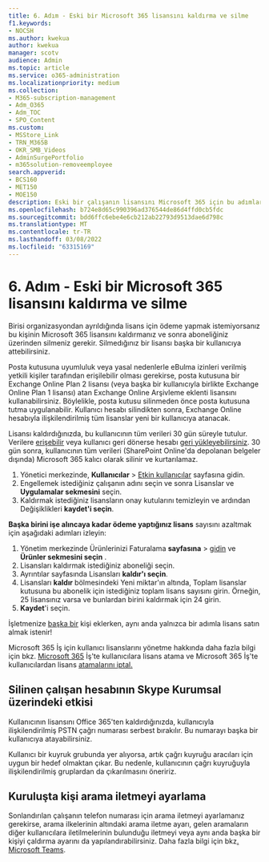 ```yaml
---
title: 6. Adım - Eski bir Microsoft 365 lisansını kaldırma ve silme
f1.keywords:
- NOCSH
ms.author: kwekua
author: kwekua
manager: scotv
audience: Admin
ms.topic: article
ms.service: o365-administration
ms.localizationpriority: medium
ms.collection:
- M365-subscription-management
- Adm_O365
- Adm_TOC
- SPO_Content
ms.custom:
- MSStore_Link
- TRN_M365B
- OKR_SMB_Videos
- AdminSurgePortfolio
- m365solution-removeemployee
search.appverid:
- BCS160
- MET150
- MOE150
description: Eski bir çalışanın lisansını Microsoft 365 için bu adımları izleyin.
ms.openlocfilehash: b724e8d65c990396ad376544de86d4ffd0cb5fdc
ms.sourcegitcommit: bdd6ffc6ebe4e6cb212ab22793d9513dae6d798c
ms.translationtype: MT
ms.contentlocale: tr-TR
ms.lasthandoff: 03/08/2022
ms.locfileid: "63315169"
---
```

# <a name="step-6---remove-and-delete-the-microsoft-365-license-from-a-former-employee"></a>6. Adım - Eski bir Microsoft 365 lisansını kaldırma ve silme

Birisi organizasyondan ayrıldığında lisans için ödeme yapmak istemiyorsanız bu kişinin Microsoft 365 lisansını kaldırmanız ve sonra aboneliğiniz üzerinden silmeniz gerekir. Silmedığınız bir lisansı başka bir kullanıcıya attebilirsiniz.

Posta kutusuna uyumluluk veya yasal nedenlerle eBulma izinleri verilmiş yetkili kişiler tarafından erişilebilir olması gerekirse, posta kutusuna bir Exchange Online Plan 2 lisansı (veya başka bir kullanıcıyla birlikte Exchange Online Plan 1 lisansı) atan Exchange Online Arşivleme  eklenti lisansını kullanabilirsiniz. Böylelikle, posta kutusu silinmeden önce posta kutusuna tutma uygulanabilir. Kullanıcı hesabı silindikten sonra, Exchange Online hesabıyla ilişkilendirilmiş tüm lisanslar yeni bir kullanıcıya atanacak.
  
Lisansı kaldırdığınızda, bu kullanıcının tüm verileri 30 gün süreyle tutulur. Verilere [erişebilir](get-access-to-and-back-up-a-former-user-s-data.md) veya kullanıcı geri dönerse hesabı [geri yükleyebilirsiniz](restore-user.md). 30 gün sonra, kullanıcının tüm verileri (SharePoint Online'da depolanan belgeler dışında) Microsoft 365 kalıcı olarak silinir ve kurtarılamaz.

1. Yönetici merkezinde, **Kullanıcılar** \> <a href="https://go.microsoft.com/fwlink/p/?linkid=834822" target="_blank">Etkin kullanıcılar</a> sayfasına gidin.
2. Engellemek istediğiniz çalışanın adını seçin ve sonra Lisanslar ve **Uygulamalar sekmesini** seçin.
3. Kaldırmak istediğiniz lisansların onay kutularını temizleyin ve ardından Değişiklikleri **kaydet'i seçin**.

**Başka birini işe alıncaya kadar ödeme yaptığınız lisans** sayısını azaltmak için aşağıdaki adımları izleyin:

1. Yönetim merkezinde Ürünlerinizi Faturalama **sayfasına** \> <a href="https://go.microsoft.com/fwlink/p/?linkid=842054" target="_blank">gidin</a> ve **Ürünler sekmesini seçin** .
2. Lisansları kaldırmak istediğiniz aboneliği seçin.
3. Ayrıntılar sayfasında Lisansları **kaldır'ı seçin**.
4. Lisansları **kaldır** bölmesindeki Yeni miktar'ın altında, Toplam lisanslar  kutusuna bu abonelik için istediğiniz toplam lisans sayısını girin. Örneğin, 25 lisansınız varsa ve bunlardan birini kaldırmak için 24 girin.
5. **Kaydet**'i seçin.

İşletmenize [başka bir](add-users.md) kişi eklerken, aynı anda yalnızca bir adımla lisans satın almak istenir!

Microsoft 365 İş için kullanıcı lisanslarını yönetme hakkında daha fazla bilgi için bkz. [Microsoft 365](../manage/assign-licenses-to-users.md) İş'te kullanıcılara lisans atama ve Microsoft 365 İş'te kullanıcılardan lisans [atamalarını iptal.](../manage/remove-licenses-from-users.md)
  
## <a name="how-the-deleted-employee-account-affects-skype-for-business"></a>Silinen çalışan hesabının Skype Kurumsal üzerindeki etkisi

Kullanıcının lisansını Office 365'ten kaldırdığınızda, kullanıcıyla ilişkilendirilmiş PSTN çağrı numarası serbest bırakılır. Bu numarayı başka bir kullanıcıya atayabilirsiniz.
  
Kullanıcı bir kuyruk grubunda yer alıyorsa, artık çağrı kuyruğu aracıları için uygun bir hedef olmaktan çıkar. Bu nedenle, kullanıcının çağrı kuyruğuyla ilişkilendirilmiş gruplardan da çıkarılmasını öneririz.

## <a name="set-up-call-forwarding-to-people-in-your-organization"></a>Kuruluşta kişi arama iletmeyi ayarlama

Sonlandırılan çalışanın telefon numarası için arama iletmeyi ayarlamanız gerekirse, arama ilkelerinin altındaki arama iletme ayarı, gelen aramaların diğer kullanıcılara iletilmelerinin bulunduğu iletmeyi veya aynı anda başka bir kişiyi çaldırma ayarını da yapılandırabilirsiniz. Daha fazla bilgi için bkz[. Microsoft Teams](/microsoftteams/teams-calling-policy).
